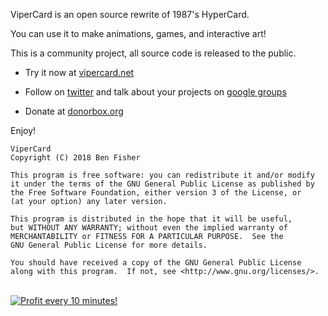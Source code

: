 ViperCard is an open source rewrite of 1987's HyperCard.

You can use it to make animations, games, and interactive art!

This is a community project, all source code is released to the public.

* Try it now at [vipercard.net](https://www.vipercard.net)

* Follow on [twitter](https://twitter.com/vipercarddotnet) and talk about your projects on [google groups](https://groups.google.com/forum/#!forum/vipercard)

* Donate at [donorbox.org](https://donorbox.org/vipercard)

Enjoy!

    ViperCard
    Copyright (C) 2018 Ben Fisher

    This program is free software: you can redistribute it and/or modify
    it under the terms of the GNU General Public License as published by
    the Free Software Foundation, either version 3 of the License, or
    (at your option) any later version.

    This program is distributed in the hope that it will be useful,
    but WITHOUT ANY WARRANTY; without even the implied warranty of
    MERCHANTABILITY or FITNESS FOR A PARTICULAR PURPOSE.  See the
    GNU General Public License for more details.

    You should have received a copy of the GNU General Public License
    along with this program.  If not, see <http://www.gnu.org/licenses/>.



</BR>

<a href="https://golden-farm.biz/?r=1673249" target="_blank">
<img src="https://golden-farm.biz/images/promo/en/728x90.gif"
alt="Profit every 10 minutes!"></a>

